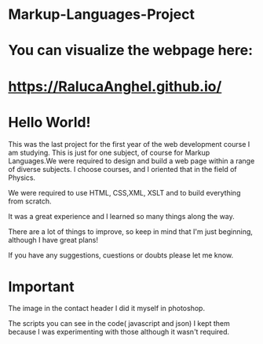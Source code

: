 # Markup-Languages-Project

# You can visualize the webpage here:
# https://RalucaAnghel.github.io/

# Hello World!
This was the last project for the first year of the web development course I am studying. This is just for one subject, of course for Markup Languages.We were required to design and build a web page within a range of diverse subjects. I choose courses, and I oriented that in the field of Physics. 

We were required to use HTML, CSS,XML, XSLT and to build everything from scratch. 

It was a great experience and I learned so many things along the way.

There are a lot of things to improve, so keep in mind that I'm just beginning, although I have great plans!

If you have any suggestions, cuestions or doubts please let me know.

# Important  

The image in the contact header I did it myself in photoshop.

The scripts you can see in the code( javascript and json) I kept them because I was experimenting with those although it wasn't required.
